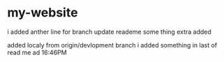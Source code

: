# my-website
i added anther line for branch update reademe
some thing extra added

added localy from origin/devlopment branch
 i added something in last of read me ad 16:46PM




